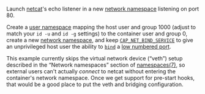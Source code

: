 Launch [netcat][]'s echo listener in a new [network
namespace][namespaces.7] listening on port 80.

Create a [user namespace][user_namespaces.7] mapping the host user and
group 1000 (adjust to match your `id -u` and `id -g` settings) to the
container user and group 0, create a new [network
namespace][namespaces.7], and keep
[`CAP_NET_BIND_SERVICE`][capabilities.7] to give an unprivileged host
user the ability to [`bind`][bind.2] a [low numbered
port][services.5].

This example currently skips the virtual network device (“veth”) setup
described in the “Network namespaces” section of
[namespaces(7)][namespaces.7], so external users can't actually
*connect* to netcat without entering the container's network
namespace.  Once we get support for pre-start hooks, that would be a
good place to put the veth and bridging configuration.

[netcat]: http://nc110.sourceforge.net/

[bind.2]: http://man7.org/linux/man-pages/man2/bind.2.html
[services.5]: http://man7.org/linux/man-pages/man5/services.5.html
[capabilities.7]: http://man7.org/linux/man-pages/man7/capabilities.7.html
[namespaces.7]: http://man7.org/linux/man-pages/man7/namespaces.7.html
[user_namespaces.7]: http://man7.org/linux/man-pages/man7/user_namespaces.7.html
